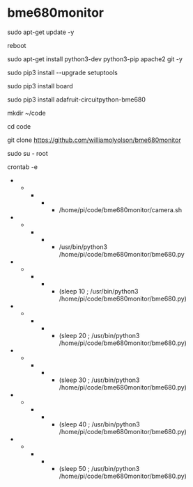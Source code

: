 # bme680monitor

sudo apt-get update -y

reboot

sudo apt-get install python3-dev python3-pip apache2 git -y

sudo pip3 install --upgrade setuptools

sudo pip3 install board 

sudo pip3 install adafruit-circuitpython-bme680

mkdir ~/code

cd code

git clone https://github.com/williamolyolson/bme680monitor

sudo su - root

crontab -e

* * * * * /home/pi/code/bme680monitor/camera.sh
* * * * * /usr/bin/python3 /home/pi/code/bme680monitor/bme680.py
* * * * * (sleep 10 ; /usr/bin/python3 /home/pi/code/bme680monitor/bme680.py)
* * * * * (sleep 20 ; /usr/bin/python3 /home/pi/code/bme680monitor/bme680.py)
* * * * * (sleep 30 ; /usr/bin/python3 /home/pi/code/bme680monitor/bme680.py)
* * * * * (sleep 40 ; /usr/bin/python3 /home/pi/code/bme680monitor/bme680.py)
* * * * * (sleep 50 ; /usr/bin/python3 /home/pi/code/bme680monitor/bme680.py)
